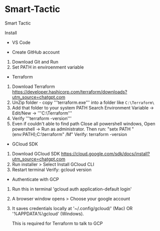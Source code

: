 # Smart-Tactic
Smart Tactic 

Install
- VS Code

- Create GitHub account
1. Download Git and Run 
2. Set PATH in enviroenment variable

- Terraform
1. Download Terraform https://developer.hashicorp.com/terraform/downloads?utm_source=chatgpt.com
2. UnZip folder - copy '''terraform.exe''' into a folder like ```C:\Terraform\```
3. Add that folder to your system PATH
    Search Environment Variable -> Edit/New -> '''C:\Terraform'''
4. Verify 
    '''terraform -version'''
5. Even if couldn't able to find path
    Close all powershell windows, Open powershell -> Run as administrator. Then run:
    "setx PATH "$($env:PATH);C:\terraform" /M"
    Verify: terraform -version

- GCloud SDK
1. Download GCloud SDK https://cloud.google.com/sdk/docs/install?utm_source=chatgpt.com
2. Run installer > Select Install GCloud CLI
3. Restart terminal
    Verify: gcloud version

- Authenticate with GCP
1. Run this in terminal 
    'gcloud auth application-default login'
2. A browser window opens > Choose your google account
3. It saves credentials locally at '~/.config/gcloud/' (Mac) OR '%APPDATA%\gcloud\' (Windows).

    This is required for Terraform to talk to GCP
